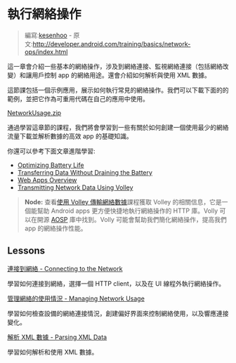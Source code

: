 # 執行網絡操作

> 編寫:[kesenhoo](https://github.com/kesenhoo) - 原文:<http://developer.android.com/training/basics/network-ops/index.html>

這一章會介紹一些基本的網絡操作，涉及到網絡連接、監視網絡連接（包括網絡改變）和讓用戶控制 app 的網絡用途。還會介紹如何解析與使用 XML 數據。

這節課包括一個示例應用，展示如何執行常見的網絡操作。我們可以下載下面的的範例，並把它作為可重用代碼在自己的應用中使用。

[NetworkUsage.zip](http://developer.android.com/shareables/training/NetworkUsage.zip)

通過學習這章節的課程，我們將會學習到一些有關於如何創建一個使用最少的網絡流量下載並解析數據的高效 app 的基礎知識。

你還可以參考下面文章進階學習:

* [Optimizing Battery Life](performance/monitoring-device-state/index.html)
* [Transferring Data Without Draining the Battery](connectivity/efficient-downloads/index.html)
* [Web Apps Overview](http://developer.android.com/guide/webapps/index.html)
* [Transmitting Network Data Using Volley](connectivity/volley/index.md)

> **Node:** 查看[使用 Volley 傳輸網絡數據](connectivity/volley/index.md)課程獲取 Volley 的相關信息，它是一個能幫助 Android apps 更方便快捷地執行網絡操作的 HTTP 庫。Volly 可以在開源 [AOSP](https://android.googlesource.com/platform/frameworks/volley) 庫中找到。Volly 可能會幫助我們簡化網絡操作，提高我們 app 的網絡操作性能。

## Lessons

[連接到網絡 - Connecting to the Network](connecting.html)

  學習如何連接到網絡，選擇一個 HTTP client，以及在 UI 線程外執行網絡操作。


[管理網絡的使用情況 - Managing Network Usage](managing.html)

  學習如何檢查設備的網絡連接情況，創建偏好界面來控制網絡使用，以及響應連接變化。


[解析 XML 數據 - Parsing XML Data](xml.html)

  學習如何解析和使用 XML 數據。
